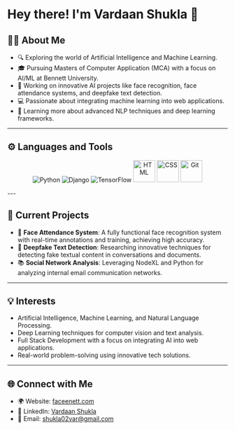 # Hey there! I'm Vardaan Shukla 👋

## 🙋‍♂️ About Me
- 🔍 Exploring the world of Artificial Intelligence and Machine Learning.
- 🎓 Pursuing Masters of Computer Application (MCA) with a focus on AI/ML at Bennett University.
- 🧠 Working on innovative AI projects like face recognition, face attendance systems, and deepfake text detection.
- 💻 Passionate about integrating machine learning into web applications.
- 🌱 Learning more about advanced NLP techniques and deep learning frameworks.

---

## ⚙️ Languages and Tools
<p align="center">
    <img src="https://img.shields.io/badge/-Python-3776AB?logo=python&logoColor=white&style=for-the-badge&labelColor=black" alt="Python"/>
    <img src="https://img.shields.io/badge/-Django-092E20?logo=django&logoColor=white&style=for-the-badge&labelColor=black" alt="Django"/>
    <img src="https://img.shields.io/badge/-TensorFlow-FF6F00?logo=tensorflow&logoColor=white&style=for-the-badge&labelColor=black" alt="TensorFlow"/>
    <img src="https://media.giphy.com/media/UQJlOhXZDaZZ82i3rh/giphy.gif" alt="HTML" width="50"/>
    <img src="https://media.giphy.com/media/fsEaZldNC8A1PJ3mwp/giphy.gif" alt="CSS" width="50"/>
    <img src="https://media.giphy.com/media/kH1DBkPNyZPOk0BxrM/giphy.gif" alt="Git" width="50"/>
</p>
---

## 🚀 Current Projects
- 🌟 **Face Attendance System**: A fully functional face recognition system with real-time annotations and training, achieving high accuracy.
- 📝 **Deepfake Text Detection**: Researching innovative techniques for detecting fake textual content in conversations and documents.
- 📚 **Social Network Analysis**: Leveraging NodeXL and Python for analyzing internal email communication networks.

---

## 💡 Interests
- Artificial Intelligence, Machine Learning, and Natural Language Processing.
- Deep Learning techniques for computer vision and text analysis.
- Full Stack Development with a focus on integrating AI into web applications.
- Real-world problem-solving using innovative tech solutions.

---

## 🌐 Connect with Me
- 🌍 Website: [faceenett.com](http://faceenett.com)
- 💼 LinkedIn: [Vardaan Shukla](https://www.linkedin.com/in/vardaan-shukla-0a9a4b208/)
- 📧 Email: shukla02var@gmail.com
